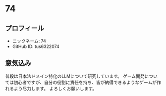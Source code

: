 # 74

## プロフィール

- ニックネーム: 74
- GitHub ID: tus6322074
## 意気込み

普段は日本法ドメイン特化のLLMについて研究しています。
ゲーム開発については初心者ですが、自分の役割に責任を持ち、皆が納得できるようなゲームが作れるよう尽力します。
よろしくお願いします。
